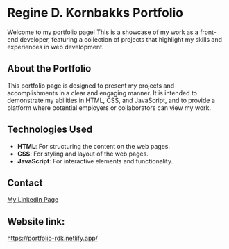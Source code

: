# Regine D. Kornbakks Portfolio

Welcome to my portfolio page! This is a showcase of my work as a front-end developer, featuring a collection of projects that highlight my skills and experiences in web development.

## About the Portfolio

This portfolio page is designed to present my projects and accomplishments in a clear and engaging manner. It is intended to demonstrate my abilities in HTML, CSS, and JavaScript, and to provide a platform where potential employers or collaborators can view my work.

## Technologies Used

- **HTML**: For structuring the content on the web pages.
- **CSS**: For styling and layout of the web pages.
- **JavaScript**: For interactive elements and functionality.

## Contact
[My LinkedIn Page](https://www.linkedin.com/in/regine-dille-kornbakk-aa0a7b288/)

## Website link:
https://portfolio-rdk.netlify.app/